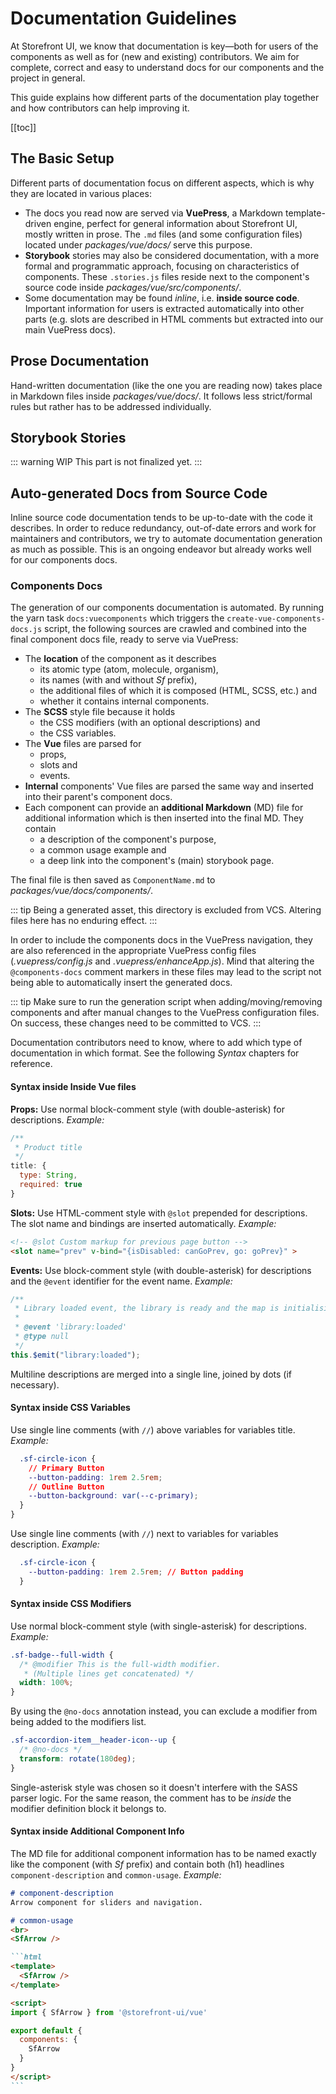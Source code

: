 # Documentation Guidelines

At Storefront UI, we know that documentation is key—both for users of the components as well as for (new and existing) contributors. We aim for complete, correct and easy to understand docs for our components and the project in general.

This guide explains how different parts of the documentation play together and how contributors can help improving it.

[[toc]]


## The Basic Setup

Different parts of documentation focus on different aspects, which is why they are located in various places:

- The docs you read now are served via **VuePress**, a Markdown template-driven engine, perfect for general information about Storefront UI, mostly written in prose. The `.md` files (and some configuration files) located under _packages/vue/docs/_ serve this purpose.
- **Storybook** stories may also be considered documentation, with a more formal and programmatic approach, focusing on characteristics of components. These `.stories.js` files reside next to the component's source code inside _packages/vue/src/components/_.
- Some documentation may be found _inline_, i.e. **inside source code**. Important information for users is extracted automatically into other parts (e.g. slots are described in HTML comments but extracted into our main VuePress docs).


## Prose Documentation

Hand-written documentation (like the one you are reading now) takes place in Markdown files inside _packages/vue/docs/_. It follows less strict/formal rules but rather has to be addressed individually.


## Storybook Stories

::: warning WIP
This part is not finalized yet. 
:::


## Auto-generated Docs from Source Code

Inline source code documentation tends to be up-to-date with the code it describes. In order to reduce redundancy, out-of-date errors and work for maintainers and contributors, we try to automate documentation generation as much as possible. This is an ongoing endeavor but already works well for our components docs.

### Components Docs

The generation of our components documentation is automated. By running the yarn task `docs:vuecomponents` which triggers the `create-vue-components-docs.js` script, the following sources are crawled and combined into the final component docs file, ready to serve via VuePress:

- The **location** of the component as it describes
    - its atomic type (atom, molecule, organism),
    - its names (with and without _Sf_ prefix),
    - the additional files of which it is composed (HTML, SCSS, etc.) and
    - whether it contains internal components.
- The **SCSS** style file because it holds
    - the CSS modifiers (with an optional descriptions) and
    - the CSS variables.
- The **Vue** files are parsed for
    - props,
    - slots and
    - events.
- **Internal** components' Vue files are parsed the same way and inserted into their parent's component docs.
- Each component can provide an **additional Markdown** (MD) file for additional information which is then inserted into the final MD. They contain
    - a description of the component's purpose,
    - a common usage example and
    - a deep link into the component's (main) storybook page.

The final file is then saved as `ComponentName.md` to _packages/vue/docs/components/_.

::: tip 
Being a generated asset, this directory is excluded from VCS. Altering files here has no enduring effect.
:::

In order to include the components docs in the VuePress navigation, they are also referenced in the appropriate VuePress config files (_.vuepress/config.js_ and _.vuepress/enhanceApp.js_). Mind that altering the `@components-docs` comment markers in these files may lead to the script not being able to automatically insert the generated docs.

::: tip
Make sure to run the generation script when adding/moving/removing components and after manual changes to the VuePress configuration files. On success, these changes need to be committed to VCS.
:::

Documentation contributors need to know, where to add which type of documentation in which format. See the following _Syntax_ chapters for reference.

#### Syntax inside Inside Vue files

**Props:** Use normal block-comment style (with double-asterisk) for descriptions. _Example:_
```js
/**
 * Product title
 */
title: {
  type: String,
  required: true
}
```

**Slots:** Use HTML-comment style with `@slot` prepended for descriptions. The slot name and bindings are inserted automatically. _Example:_
```html
<!-- @slot Custom markup for previous page button -->
<slot name="prev" v-bind="{isDisabled: canGoPrev, go: goPrev}" >
```

**Events:** Use block-comment style (with double-asterisk) for descriptions and the `@event` identifier for the event name. _Example:_
```js
/**
 * Library loaded event, the library is ready and the map is initialising
 *
 * @event 'library:loaded'
 * @type null
 */
this.$emit("library:loaded");
```

Multiline descriptions are merged into a single line, joined by dots (if necessary).

#### Syntax inside CSS Variables

Use single line comments (with `//`) above variables for variables title. _Example:_

```css
  .sf-circle-icon {
    // Primary Button
    --button-padding: 1rem 2.5rem;
    // Outline Button
    --button-background: var(--c-primary);
  }
}
```

Use single line comments (with `//`) next to variables for variables description. _Example:_

```css
  .sf-circle-icon {
    --button-padding: 1rem 2.5rem; // Button padding
  }
```

#### Syntax inside CSS Modifiers

Use normal block-comment style (with single-asterisk) for descriptions. _Example:_
```css
.sf-badge--full-width {
  /* @modifier This is the full-width modifier.
   * (Multiple lines get concatenated) */
  width: 100%;
}
```

By using the `@no-docs` annotation instead, you can exclude a modifier from being added to the modifiers list.
```css
.sf-accordion-item__header-icon--up {
  /* @no-docs */
  transform: rotate(180deg);
}
```

Single-asterisk style was chosen so it doesn't interfere with the SASS parser logic. For the same reason, the comment has to be _inside_ the modifier definition block it belongs to.

#### Syntax inside Additional Component Info

The MD file for additional component information has to be named exactly like the component (with _Sf_ prefix) and contain both (h1) headlines `component-description` and `common-usage`. _Example:_

````markdown
# component-description
Arrow component for sliders and navigation.

# common-usage
<br>
<SfArrow />

```html 
<template>
  <SfArrow />
</template>

<script>
import { SfArrow } from '@storefront-ui/vue'

export default {
  components: {
    SfArrow
  }
}
</script>
```
````
